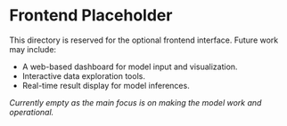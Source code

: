 # Frontend Placeholder

This directory is reserved for the optional frontend interface. Future work may include:

- A web-based dashboard for model input and visualization.
- Interactive data exploration tools.
- Real-time result display for model inferences.

_Currently empty as the main focus is on making the model work and operational._

